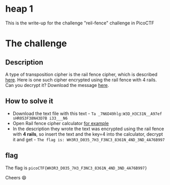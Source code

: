 # heap 1 

This is the write-up for the challenge "reil-fence" challenge in PicoCTF

# The challenge

## Description
A type of transposition cipher is the rail fence cipher, which is described [here](https://en.wikipedia.org/wiki/Rail_fence_cipher). Here is one such cipher encrypted using the rail fence with 4 rails. Can you decrypt it?
Download the message [here](https://artifacts.picoctf.net/c/188/message.txt).

## How to solve it
* Download the text file with this text - `Ta _7N6D49hlg:W3D_H3C31N__A97ef sHR053F38N43D7B i33___N6`
* Open Rail fence cipher calculator [for example](https://planetcalc.com/6947/)
* In the description they wrote the text was encrypted using the rail fence with **4 rails**, so insert the text and the key=4 into the calculator, decrypt it and get - `The flag is: WH3R3_D035_7H3_F3NC3_8361N_4ND_3ND_4A76B997`

## flag
The flag is `picoCTF{WH3R3_D035_7H3_F3NC3_8361N_4ND_3ND_4A76B997}`


Cheers 😄